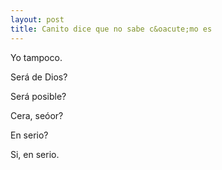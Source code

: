 ```yaml
--- 
layout: post
title: Canito dice que no sabe c&oacute;mo es
---
```

Yo tampoco. 

Ser&aacute; de Dios?

Ser&aacute; posible?

Cera, se&oacute;or?

En serio?

Si, en serio. 
